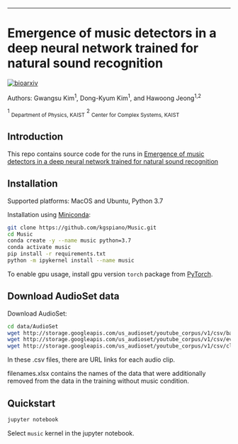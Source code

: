 
---
# Emergence of music detectors in a deep neural network trained for natural sound recognition

[![bioarxiv](http://img.shields.io/badge/DOI-10.1101/2021.10.27.466049-B31B1B.svg)](https://doi.org/10.1101/2021.10.27.466049)

Authors: Gwangsu Kim<sup>1</sup>, Dong-Kyum Kim<sup>1</sup>, and Hawoong Jeong<sup>1,2</sup><br>

<sup>1</sup> <sub>Department of Physics, KAIST</sub>
<sup>2</sup> <sub>Center for Complex Systems, KAIST</sub>

## Introduction

This repo contains source code for the runs in [Emergence of music detectors in a deep neural network trained for natural sound recognition](https://doi.org/10.1101/2021.10.27.466049)

## Installation

Supported platforms: MacOS and Ubuntu, Python 3.7

Installation using [Miniconda](https://docs.conda.io/projects/continuumio-conda/en/latest/user-guide/install/index.html):

```bash
git clone https://github.com/kgspiano/Music.git
cd Music
conda create -y --name music python=3.7
conda activate music
pip install -r requirements.txt
python -m ipykernel install --name music
```

To enable gpu usage, install gpu version `torch` package from [PyTorch](https://pytorch.org).  

## Download AudioSet data

Download AudioSet:
```bash
cd data/AudioSet
wget http://storage.googleapis.com/us_audioset/youtube_corpus/v1/csv/balanced_train_segments.csv
wget http://storage.googleapis.com/us_audioset/youtube_corpus/v1/csv/eval_segments.csv
wget http://storage.googleapis.com/us_audioset/youtube_corpus/v1/csv/class_labels_indices.csv
```
In these .csv files, there are URL links for each audio clip.

filenames.xlsx contains the names of the data that were additionally removed from the data in the training without music condition.

## Quickstart

```bash
jupyter notebook
```

Select `music` kernel in the jupyter notebook.
